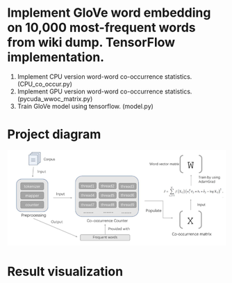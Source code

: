 # Implement GloVe word embedding on 10,000 most-frequent words from wiki dump.  TensorFlow implementation.
1. Implement CPU version word-word co-occurrence statistics. (CPU_co_occur.py)
2. Implement GPU version word-word co-occurrence statistics. (pycuda_wwoc_matrix.py)
3. Train GloVe model using tensorflow. (model.py)

# Project diagram
![](block.png)

# Result visualization
